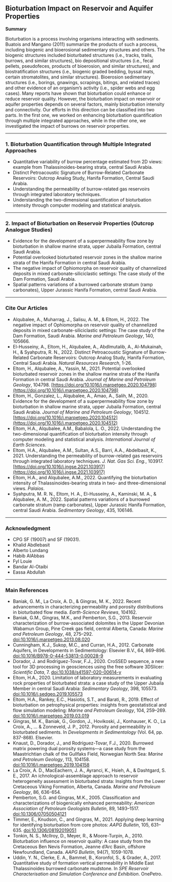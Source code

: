 ## Bioturbation Impact on Reservoir and Aquifer Properties

**Summary**

Bioturbation is a process involving organisms interacting with sediments. Buatois and Mangano (2011) summarize the products of such a process, including biogenic and bioerosional sedimentary structures and others. The biogenic structures included bioturbated structures (i.e., tracks, trails, burrows, and similar structures), bio depositional structures (i.e., fecal pellets, pseudofeces, products of bioerosion, and similar structures), and biostratification structures (i.e., biogenic graded bedding, byssal mats, certain stromatolites, and similar structures). Bioerosion sedimentary structures (i.e., borings, gnawings, scrapings, bitings, and related traces) and other evidence of an organism’s activity (i.e., spider webs and egg cases). Many reports have shown that bioturbation could enhance or reduce reservoir quality. However, the bioturbation impact on reservoir or aquifer properties depends on several factors, mainly bioturbation intensity and connectivity. Our efforts in this direction can be classified into two parts. In the first one, we worked on enhancing bioturbation quantification through multiple integrated approaches, while in the other one, we investigated the impact of burrows on reservoir properties.

---

### 1. Bioturbation Quantification through Multiple Integrated Approaches

- Quantitative variability of burrow percentage estimated from 2D views: example from Thalassinoides-bearing strata, central Saudi Arabia.
- Distinct Petroacoustic Signature of Burrow-Related Carbonate Reservoirs: Outcrop Analog Study, Hanifa Formation, Central Saudi Arabia.
- Understanding the permeability of burrow-related gas reservoirs through integrated laboratory techniques.
- Understanding the two-dimensional quantification of bioturbation intensity through computer modeling and statistical analysis.

---

### 2. Impact of Bioturbation on Reservoir Properties (Outcrop Analogue Studies)

- Evidence for the development of a superpermeability flow zone by bioturbation in shallow marine strata, upper Jubaila Formation, central Saudi Arabia.
- Potential overlooked bioturbated reservoir zones in the shallow marine strata of the Hanifa Formation in central Saudi Arabia.
- The negative impact of Ophiomorpha on reservoir quality of channelized deposits in mixed carbonate-siliciclastic settings: The case study of the Dam Formation, Saudi Arabia.
- Spatial patterns variations of a burrowed carbonate stratum (ramp carbonates), Upper Jurassic Hanifa Formation, central Saudi Arabia.

---

### Cite Our Articles

- Alqubalee, A., Muharrag, J., Salisu, A. M., & Eltom, H., 2022. The negative impact of Ophiomorpha on reservoir quality of channelized deposits in mixed carbonate-siliciclastic settings: The case study of the Dam Formation, Saudi Arabia. *Marine and Petroleum Geology*, 140, 105666.
- El-Husseiny, A., Eltom, H., Alqubalee, A., Abdlmutalib, A., Al-Mukainah, H., & Syahputra, R. N., 2022. Distinct Petroacoustic Signature of Burrow-Related Carbonate Reservoirs: Outcrop Analog Study, Hanifa Formation, Central Saudi Arabia. *Natural Resources Research*, 1-26.
- Eltom, H., Alqubalee, A., Yassin, M., 2021. Potential overlooked bioturbated reservoir zones in the shallow marine strata of the Hanifa Formation in central Saudi Arabia. *Journal of Marine and Petroleum Geology*, 104798. [https://doi.org/10.1016/j.marpetgeo.2020.104798](https://doi.org/10.1016/j.marpetgeo.2020.104798)
- Eltom, H., Gonzalez, L., Alqubalee, A., Amao, A., Salih, M., 2020. Evidence for the development of a superpermeability flow zone by bioturbation in shallow marine strata, upper Jubaila Formation, central Saudi Arabia. *Journal of Marine and Petroleum Geology*, 104512. [https://doi.org/10.1016/j.marpetgeo.2020.104512](https://doi.org/10.1016/j.marpetgeo.2020.104512)
- Eltom, H.A., Alqubalee, A.M., Babalola, L. O., 2022. Understanding the two-dimensional quantification of bioturbation intensity through computer modeling and statistical analysis. *International Journal of Earth Sciences*.
- Eltom, H.A., Alqubalee, A.M., Sultan, A.S., Barri, A.A., Abdelbasit, K., 2021. Understanding the permeability of burrow-related gas reservoirs through integrated laboratory techniques. *J. Nat. Gas Sci. Eng.*, 103917. [https://doi.org/10.1016/j.jngse.2021.103917](https://doi.org/10.1016/j.jngse.2021.103917)
- Eltom, H.A., and Alqubalee, A.M., 2022. Quantifying the bioturbation intensity of Thalassinoides-bearing strata in two- and three-dimensional views. *Palaios*.
- Syahputra, M. R. N., Eltom, H. A., El-Husseiny, A., Kaminski, M. A., & Alqubalee, A. M., 2022. Spatial patterns variations of a burrowed carbonate stratum (ramp carbonates), Upper Jurassic Hanifa Formation, central Saudi Arabia. *Sedimentary Geology*, 435, 106146.

---

### Acknowledgment

- CPG SF (19007) and SF (19031).
- Khalid Abdlebasit
- Alberto Lundang
- Habib AlAbbas
- Fyl Louie
- Bandar Al-Otaibi
- Eassa Abdullah

---

### Main References

- Baniak, G. M., La Croix, A. D., & Gingras, M. K., 2022. Recent advancements in characterizing permeability and porosity distributions in bioturbated flow media. *Earth-Science Reviews*, 104162.
- Baniak, G.M., Gingras, M.K., and Pemberton, S.G., 2013. Reservoir characterization of burrow-associated dolomites in the Upper Devonian Wabamun Group, Pine Creek gas field, central Alberta, Canada: *Marine and Petroleum Geology*, 48, 275–292. [doi:10.1016/j.marpetgeo.2013.08.020](https://doi.org/10.1016/j.marpetgeo.2013.08.020)
- Cunningham, K.J., Sukop, M.C., and Curran, H.A., 2012. Carbonate Aquifers, in Developments in Sedimentology: Elsevier B.V., 64, 869–896. [doi:10.1016/B978-0-444-53813-0.00028-9](https://doi.org/10.1016/B978-0-444-53813-0.00028-9)
- Dorador, J. and Rodríguez-Tovar, F.J., 2020. CroSSED sequence, a new tool for 3D processing in geosciences using the free software 3DSlicer: *Scientific Data*, 7. [doi:10.1038/s41597-020-00614-y](https://doi.org/10.1038/s41597-020-00614-y)
- Eltom, H.A., 2020. Limitation of laboratory measurements in evaluating rock properties of bioturbated strata: a case study of the Upper Jubaila Member in central Saudi Arabia: *Sedimentary Geology*, 398, 105573. [doi:10.1016/j.sedgeo.2019.105573](https://doi.org/10.1016/j.sedgeo.2019.105573)
- Eltom, H.A., Rankey, E.C., Hasiotis, S.T., and Barati, R., 2019. Effect of bioturbation on petrophysical properties: insights from geostatistical and flow simulation modeling: *Marine and Petroleum Geology*, 104, 259–269. [doi:10.1016/j.marpetgeo.2019.03.019](https://doi.org/10.1016/j.marpetgeo.2019.03.019)
- Gingras, M. K., Baniak, G., Gordon, J., Hovikoski, J., Konhauser, K. O., La Croix, A., … & Zonneveld, J. P., 2012. Porosity and permeability in bioturbated sediments. In *Developments in Sedimentology* (Vol. 64, pp. 837-868). Elsevier.
- Knaust, D., Dorador, J., and Rodríguez-Tovar, F.J., 2020. Burrowed matrix powering dual porosity systems—a case study from the Maastrichtian chalk of the Gullfaks Field, Norwegian North Sea: *Marine and Petroleum Geology*, 113, 104158. [doi:10.1016/j.marpetgeo.2019.104158](https://doi.org/10.1016/j.marpetgeo.2019.104158)
- La Croix, A. D., MacEachern, J. A., Ayranci, K., Hsieh, A., & Dashtgard, S. E., 2017. An ichnological-assemblage approach to reservoir heterogeneity assessment in bioturbated strata: Insights from the Lower Cretaceous Viking Formation, Alberta, Canada. *Marine and Petroleum Geology*, 86, 636-654.
- Pemberton, S.G. and Gingras, M.K., 2005. Classification and characterizations of biogenically enhanced permeability: *American Association of Petroleum Geologists Bulletin*, 89, 1493–1517. [doi:10.1306/07050504121](https://doi.org/10.1306/07050504121)
- Timmer, E., Knudson, C., and Gingras, M., 2021. Applying deep learning for identifying bioturbation from core photos: *AAPG Bulletin*, 105, 631–635. [doi:10.1306/08192019051](https://doi.org/10.1306/08192019051)
- Tonkin, N. S., McIlroy, D., Meyer, R., & Moore-Turpin, A., 2010. Bioturbation influence on reservoir quality: A case study from the Cretaceous Ben Nevis Formation, Jeanne d’Arc Basin, offshore Newfoundland, Canada. *AAPG Bulletin*, 94(7), 1059-1078.
- Uddin, Y. N., Clerke, E. A., Bammel, B., Koronfol, S., & Grader, A., 2017. Quantitative study of formation vertical permeability in Middle East Thalassinoides burrowed carbonate mudstone. In *SPE Reservoir Characterisation and Simulation Conference and Exhibition*. OnePetro.
